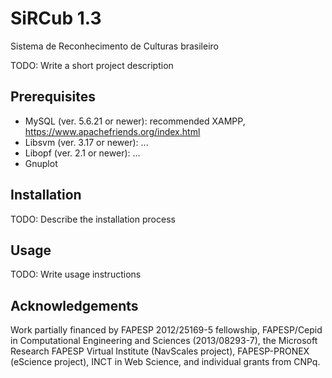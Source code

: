 # SiRCub 1.3

Sistema de Reconhecimento de Culturas brasileiro

TODO: Write a short project description

## Prerequisites

* MySQL (ver. 5.6.21 or newer): recommended XAMPP, <a href="https://www.apachefriends.org/index.html" target="_blank">https://www.apachefriends.org/index.html</a>
* Libsvm (ver. 3.17 or newer): ...
* Libopf (ver. 2.1 or newer): ...
* Gnuplot

## Installation

TODO: Describe the installation process

## Usage

TODO: Write usage instructions

## Acknowledgements

Work partially financed by FAPESP 2012/25169-5 fellowship, FAPESP/Cepid in Computational Engineering and Sciences (2013/08293-7), the Microsoft Research FAPESP Virtual Institute (NavScales project), FAPESP-PRONEX (eScience project), INCT in Web Science, and individual grants from CNPq.

